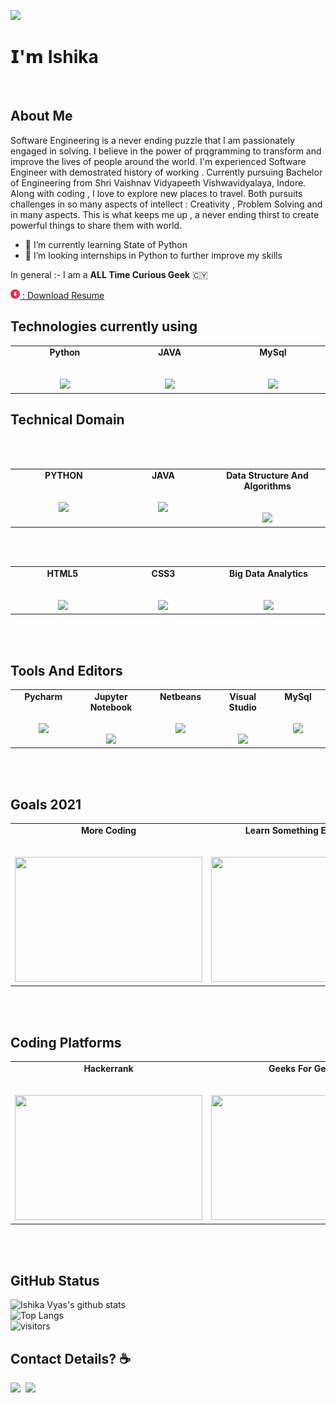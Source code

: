 
<p>
  <img src="https://media.giphy.com/media/xHEPtVlwQ4sJs07clI/giphy.gif" width="200px"></p>

# 𝗜'𝗺 Ishika  
<br>

## About Me
Software Engineering is a never ending puzzle that I am passionately engaged in solving. I believe in the power of prqgramming to transform and improve the lives of people around the world.
I'm experienced Software Engineer with demostrated history of working . Currently pursuing Bachelor of Engineering from Shri Vaishnav Vidyapeeth Vishwavidyalaya, Indore.
Along with coding , I love to explore new places to travel. Both pursuits challenges in so many aspects of intellect : Creativity , Problem Solving and in many aspects.
This is what keeps me up , a never ending thirst to create powerful things to share them with world.
<br>

- 🌱 I’m currently learning State of Python
- 🤝 I’m looking internships in Python to further improve my skills

In general :- I am a **ALL Time Curious Geek**  🇨🇾
<p><a href="https://drive.google.com/file/d/1qmqD4sT4_cO7Rtjf8Kk6CQAgZWmu2al8/view?usp=sharing"><img height="15px"  width="15px" src="https://github.com/shubhamchauda/shubhamchauda/blob/master/1486485559-118arrow-down-download-downloads-downloading-save_81191.png"> : Download Resume</a></p>

## Technologies currently using 
<table>
  <tbody>
    <tr valign="top">
        <td width="10%" align="center">
        <span><strong>Python</strong></span><br><br><br>
        <img height="64px" src="https://seeklogo.com/images/P/python-logo-C50EED1930-seeklogo.com.png">
      </td>
      
   <td width="10%" align="center">
      <span><strong>JAVA</strong></span><br><br><br>
      <img height="64px" src="https://seeklogo.com/images/J/java-logo-7833D1D21A-seeklogo.com.png">
    </td>
   <td width="10%" align="center">
      <span><strong>MySql</strong></span><br><br><br>
      <img height="64px" src="https://seeklogo.com/images/M/mysql-logo-B047FB7790-seeklogo.com.png">
    </td>
      
      

  </tbody>
</table>



## Technical Domain
<br>
<br>

<table>
  <tbody>
    <tr valign="top">
      <td width="10%" align="center">
        <span><strong>PYTHON</strong></span><br><br><br>
        <img height="64px" src="https://cdn.svgporn.com/logos/python.svg">
      </td>
      <td width="10%" align="center">
        <span><strong>JAVA</strong></span><br><br><br>
        <img height="64px" src="https://cdn.svgporn.com/logos/java.svg">
      </td>
      <td width="10%" align="center">
        <span><strong>Data Structure And Algorithms</strong></span><br><br><br>
        <img height="64px" src="https://qph.fs.quoracdn.net/main-qimg-db82e2c8bfbe27bed2620309c8bfa187">
      </td>
      

   </tbody>

</table>
<br>
<br>

<table>
  <tbody>
    <tr valign="top">
         <td width="10%" align="center">
        <span><strong>HTML5</strong></span><br><br><br>
        <img height="64px" src="https://cdn.svgporn.com/logos/html-5.svg">
      </td>  
      <td width="10%" align="center">
        <span><strong>CSS3</strong></span><br><br><br>
        <img height="64px" src="https://cdn.svgporn.com/logos/css-3.svg">
      </td>
      <td width="10%" align="center">
        <span><strong>Big Data Analytics</strong></span><br><br><br>
        <img height="64px" src="https://cdn.educba.com/academy/wp-content/uploads/2018/12/Big-Data.jpg.webp">
      </td>

   </tbody>
</table>
<br>
<br>


## Tools And Editors
<table>
  <tbody>
    <tr valign="top">
      <td width="10%" align="center">
        <span><strong>Pycharm</strong></span><br><br><br>
        <img height="64px" src="https://seeklogo.com/images/P/pycharm-logo-51B1427388-seeklogo.com.png">
      </td>
      <td width="10%" align="center">
        <span><strong>Jupyter Notebook</strong></span><br><br><br>
        <img height="64px" src="https://seeklogo.com/images/J/jupyter-logo-A91705F539-seeklogo.com.png">
      </td>
      <td width="10%" align="center">
        <span><strong>Netbeans</strong></span><br><br><br>
        <img height="64px" src="https://seeklogo.com/images/N/NetBeans-logo-C762AE6DB8-seeklogo.com.png">
      </td>
      <td width="10%" align="center">
        <span><strong>Visual Studio</strong></span><br><br><br>
        <img height="64px" src="https://seeklogo.com/images/V/visual-studio-logo-14F95CF819-seeklogo.com.png">
      </td>
      <td width="10%" align="center">
        <span><strong>MySql</strong></span><br><br><br>
        <img height="64px" src="https://seeklogo.com/images/M/mysql-logo-B047FB7790-seeklogo.com.png">
      </td>
      
      

  </tbody>
</table>
<br>
<br>

## Goals 2021

<table>
  <tbody>
    <tr valign="top">
      <td width="10%" align="center">
        <span><strong>More Coding</strong></span><br><br><br>
        <img height="200px" src="https://media.giphy.com/media/TilmLMmWrRYYHjLfub/giphy.gif" width="300px">
      </td>
      <td width="10%" align="center">
        <span><strong>Learn Something Everytime</strong></span><br><br><br>
        <img height="200px" src="https://media.giphy.com/media/1jVKrnScBhszwCYSdN/giphy.gif" width="300px">
      </td>
      <td width="10%" align="center">
        <span><strong>Establishment of  Networks</strong></span><br><br><br>
        <img height="200px" src="https://media.giphy.com/media/wjEwvAMkkoUmLOc722/giphy.gif" width="300px">
      </td>
      <td width="10%" align="center">
        <span><strong>Travel And Explore</strong></span><br><br><br>
        <img height="200px" src="https://media.giphy.com/media/l41YnKSInZIQxa2ly/giphy.gif" width="300px">
      </td>
      </tbody>
</table>

<br>
<br>


## Coding Platforms

<table>
  <tbody>
    <tr valign="top">
      <td width="10%" align="center">
        <span><strong>Hackerrank</strong></span><br><br><br>
        <a href="https://www.hackerrank.com/ishikavyas">

   <img height="200px" src="https://upload.wikimedia.org/wikipedia/commons/thumb/4/40/HackerRank_Icon-1000px.png/800px-HackerRank_Icon-1000px.png" width="300px">
   </a>
      </td>
      <td width="10%" align="center">
        <span><strong>Geeks For Geeks</strong></span><br><br><br>
         <a href="https://auth.geeksforgeeks.org/user/ishikavyas6261/profile">

   <img height="200px" src="https://img.icons8.com/color/452/GeeksforGeeks.png" width="300px">
   </a>
       
  </td>
      <td width="10%" align="center">
        <span><strong>Stack OverFlow</strong></span><br><br><br>
         <a href="https://auth.geeksforgeeks.org/user/ishikavyas6261/profile">

   <img height="200px" src="https://upload.wikimedia.org/wikipedia/commons/thumb/e/ef/Stack_Overflow_icon.svg/768px-Stack_Overflow_icon.svg.png" width="300px">
   </a>
      </td>
      </tbody>
</table>

<br>
<br>


 ## GitHub Status

![Ishika Vyas's github stats](https://github-readme-stats.vercel.app/api?username=ishikavyas18&show_icons=true&theme=radical)
<br>
![Top Langs](https://github-readme-stats.vercel.app/api/top-langs/?username=ishikavyas18&show_icons=true&theme=radical)
<br>
![visitors](https://visitor-badge.glitch.me/badge?page_id=ishikavyas18.ishikavyas18)


## Contact Details? ☕

  <a href="https://www.linkedin.com/in/ishika-vyas-8a214b1b1">
    <img align="left" width="24px" src="https://github.com/TheDudeThatCode/TheDudeThatCode/blob/master/Assets/Linkedin.svg" />
  </a>

  <a href="mailto:ishikavyas6261@gmail.com">
    <img align="left" width="26px" src="https://github.com/TheDudeThatCode/TheDudeThatCode/blob/master/Assets/Gmail.svg" />
  </a>
 

